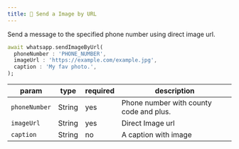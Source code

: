 ```yaml
---
title: 🔗 Send a Image by URL
---
```


Send a message to the specified phone number using direct image url.

```dart
await whatsapp.sendImageByUrl(
  phoneNumber : 'PHONE_NUMBER',
  imageUrl : 'https://example.com/example.jpg',
  caption : 'My fav photo.',
);
```

| param         | type   | required | description                             |
| ------------- | ------ | -------- | --------------------------------------- |
| `phoneNumber` | String | yes      | Phone number with county code and plus. |
| `imageUrl`    | String | yes      | Direct Image url                        |
| `caption`     | String | no       | A caption with image                    |
